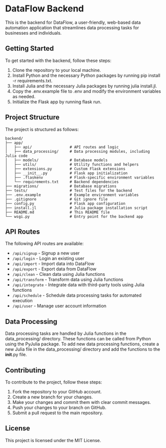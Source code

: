 # DataFlow Backend
This is the backend for DataFlow, a user-friendly, web-based data automation application that streamlines data processing tasks for businesses and individuals.

## Getting Started
To get started with the backend, follow these steps:

1. Clone the repository to your local machine.
2. Install Python and the necessary Python packages by running pip install -r requirements.txt.
3. Install Julia and the necessary Julia packages by running julia install.jl.
4. Copy the .env.example file to .env and modify the environment variables as needed.
5. Initialize the Flask app by running flask run.

## Project Structure
The project is structured as follows:

```
backend/
├── app/
│   ├── api/                 # API routes and logic
│   ├── data_processing/     # Data processing modules, including Julia code
│   ├── models/              # Database models
│   ├── utils/               # Utility functions and helpers
│   ├── extensions.py        # Custom Flask extensions
│   ├── __init__.py          # Flask app initialization
│   ├── .flaskenv            # Flask-specific environment variables
│   └── requirements.txt     # Backend dependencies
├── migrations/              # Database migrations
├── tests/                   # Test files for the backend
├── .env.example             # Example environment variables
├── .gitignore               # Git ignore file
├── config.py                # Flask app configuration
├── install.jl               # Julia package installation script
├── README.md                # This README file
└── wsgi.py                  # Entry point for the backend app
```

## API Routes
The following API routes are available:

- `/api/signup` - Signup a new user
- `/api/login` - Login an existing user
- `/api/import` - Import data into DataFlow
- `/api/export` - Export data from DataFlow
- `/api/clean` - Clean data using Julia functions
- `/api/transform` - Transform data using Julia functions
- `/api/integrate` - Integrate data with third-party tools using Julia functions
- `/api/schedule` - Schedule data processing tasks for automated execution
- `/api/user` - Manage user account information

## Data Processing
Data processing tasks are handled by Julia functions in the data_processing/ directory. These functions can be called from Python using the PyJulia package. To add new data processing functions, create a new Julia file in the data_processing/ directory and add the functions to the __init__.py file.

## Contributing
To contribute to the project, follow these steps:

1. Fork the repository to your GitHub account.
2. Create a new branch for your changes.
3. Make your changes and commit them with clear commit messages.
4. Push your changes to your branch on GitHub.
5. Submit a pull request to the main repository.

## License
This project is licensed under the MIT License.